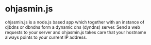 # ohjasmin.js
ohjasmin.js is a node.js based app which together with an instance of djbdns or dbndns form a dynamic dns (dyndns) server. Send a web requests to your server and ohjasmin.js takes care that your hostname always points to your current IP address.
